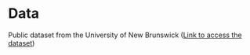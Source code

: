 # Data
Public dataset from the University of New Brunswick ([Link to access the dataset](https://www.mdpi.com/1424-8220/23/13/5941))
